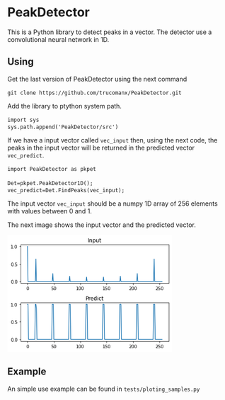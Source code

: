 # PeakDetector

This is a Python library to  detect peaks in a vector.
The detector use a convolutional neural network in 1D.


## Using

Get the last version of PeakDetector using the next command

    git clone https://github.com/trucomanx/PeakDetector.git

Add the library to ptython system path.

    import sys
    sys.path.append('PeakDetector/src')

If we have a input vector called `vec_input` then, using the next code, the peaks in the input vector will be returned in the predicted vector `vec_predict`.

    import PeakDetector as pkpet
    
    Det=pkpet.PeakDetector1D();
    vec_predict=Det.FindPeaks(vec_input);

The input vector `vec_input` should be a numpy 1D array of 256 elements with values between 0 and 1.

The next image shows the input vector and the predicted vector.

![Input and prediction](screenshot.png)

## Example

An simple use example can be found in `tests/ploting_samples.py`